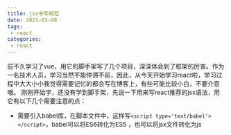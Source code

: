 ```yaml
---
title: jsx书写规范
date: 2021-03-08
tags:
 - react
categories:
 - react
---
```


前不久学习了vue，用它的脚手架写了几个项目，深深体会到了框架的厉害。作为一名技术人员，学习当然不能停滞不前，因此，从今天开始学习react啦，学习过程中大大小小我觉得需要记忆的都会写在博客上，有些可能比较小白，不要介意嗷。
刚刚开始学，还没有学到脚手架，先说一下用来写react推荐的jsx语法，用它有以下几个需要注意的点：

- 需要引入babel库，在脚本文件中，这样写`<script type='text/babel'></script>`，babel可以将ES6转化为ES5 ，也可以将jsx文件转化为js

  
